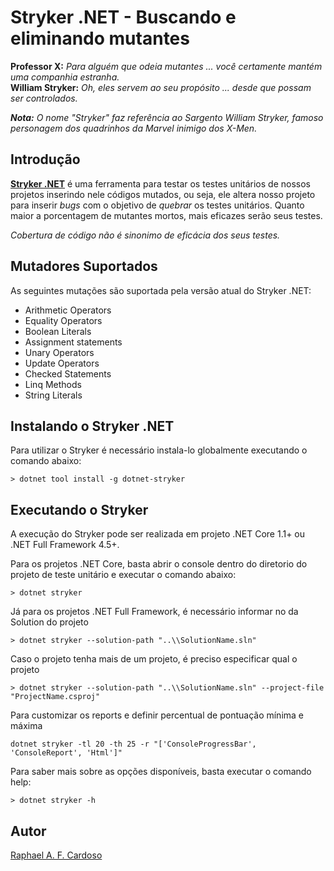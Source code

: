# Stryker .NET - Buscando e eliminando mutantes

**Professor X:** _Para alguém que odeia mutantes ... você certamente mantém uma companhia estranha._  
**William Stryker:** _Oh, eles servem ao seu propósito ... desde que possam ser controlados._  

_**Nota:** O nome "Stryker" faz referência ao Sargento William Stryker, famoso personagem dos quadrinhos da Marvel inimigo dos X-Men._

## Introdução

**[Stryker .NET](https://github.com/stryker-mutator/stryker-net)** é uma ferramenta para testar os testes unitários de nossos projetos inserindo nele códigos mutados, ou seja, ele altera nosso projeto para inserir _bugs_ com o objetivo de _quebrar_ os testes unitários. Quanto maior a porcentagem de mutantes mortos, mais eficazes serão seus testes.

*Cobertura de código não é sinonimo de eficácia dos seus testes.*

## Mutadores Suportados

As seguintes mutações são suportada pela versão atual do Stryker .NET:
- Arithmetic Operators
- Equality Operators
- Boolean Literals
- Assignment statements
- Unary Operators
- Update Operators
- Checked Statements
- Linq Methods
- String Literals

## Instalando o Stryker .NET

Para utilizar o Stryker é necessário instala-lo globalmente executando o comando abaixo:

```
> dotnet tool install -g dotnet-stryker
```

## Executando o Stryker

A execução do Stryker pode ser realizada em projeto .NET Core 1.1+ ou .NET Full Framework 4.5+.

Para os projetos .NET Core, basta abrir o console dentro do diretorio do projeto de teste unitário e executar o comando abaixo:

```
> dotnet stryker
```

Já para os projetos .NET Full Framework, é necessário informar no da Solution do projeto

```
> dotnet stryker --solution-path "..\\SolutionName.sln" 
```

Caso o projeto tenha mais de um projeto, é preciso especificar qual o projeto

```
> dotnet stryker --solution-path "..\\SolutionName.sln" --project-file "ProjectName.csproj"
```

Para customizar os reports e definir percentual de pontuação mínima e máxima
```
dotnet stryker -tl 20 -th 25 -r "['ConsoleProgressBar', 'ConsoleReport', 'Html']"
```

Para saber mais sobre as opções disponíveis, basta executar o comando help:

```
> dotnet stryker -h
```

## Autor

[Raphael A. F. Cardoso](https://raphaelcardoso.com.br)

